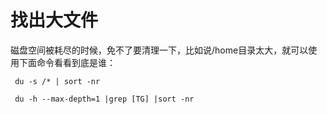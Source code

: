 # 找出大文件

磁盘空间被耗尽的时候，免不了要清理一下，比如说/home目录太大，就可以使用下面命令看看到底是谁：

```shell
 du -s /* | sort -nr

 du -h --max-depth=1 |grep [TG] |sort -nr
 ```
